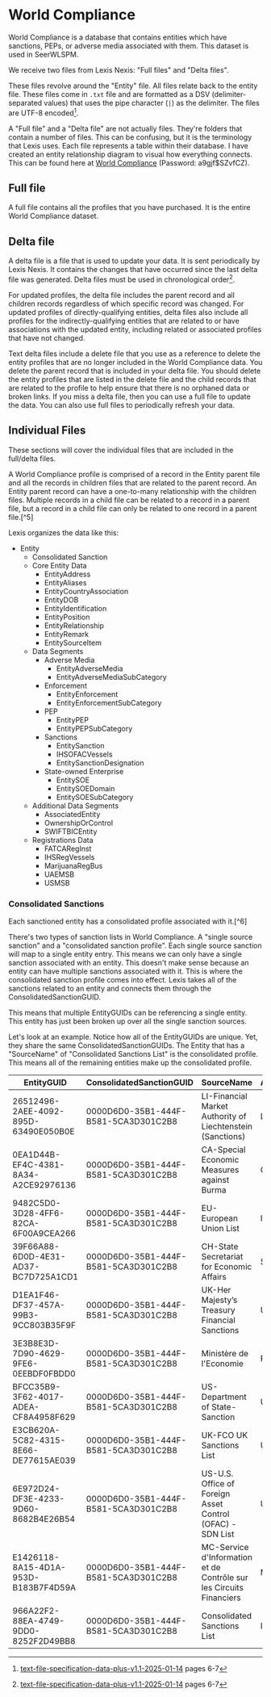 # World Compliance

World Compliance is a database that contains entities which have sanctions, PEPs, or adverse media associated with them. This dataset is used in SeerWLSPM.

We receive two files from Lexis Nexis: "Full files" and "Delta files".

These files revolve around the "Entity" file. All files relate back to the entity file. These files come in `.txt` file and are formatted as a DSV (delimiter-separated values) that uses the pipe character (`|`) as the delimiter. The files are UTF-8 encoded[^1].

A "Full file" and a "Delta file" are not actually files. They're folders that contain a number of files. This can be confusing, but it is the terminology that Lexis uses. Each file represents a table within their database. I have created an entity relationship diagram to visual how everything connects. This can be found here at [World Compliance](https://dbdocs.io/dominik.ilja.social/World-Compliance?view=relationships) (Password: a9gjf$SZvfCZ).

## Full file

A full file contains all the profiles that you have purchased. It is the entire World Compliance dataset.

## Delta file

A delta file is a file that is used to update your data. It is sent periodically by Lexis Nexis. It contains the changes that have occurred since the last delta file was generated. Delta files must be used in chronological order[^1].

For updated profiles, the delta file includes the parent record and all children records regardless of which specific record was changed. For updated profiles of directly-qualifying entities, delta files also include all profiles for the indirectly-qualifying entities that are related to or have associations with the updated entity, including related or associated profiles that have not changed.

Text delta files include a delete file that you use as a reference to delete the entity profiles that are no longer included in the World Compliance data. You delete the parent record that is included in your delta file. You should delete the entity profiles that are listed in the delete file and the child records that are related to the profile to help ensure that there is no orphaned data or broken links. If you miss a delta file, then you can use a full file to update the data. You can also use full files to periodically refresh your data.

[^1]: [text-file-specification-data-plus-v1.1-2025-01-14](../assets/text-file-specification-data-plus-v1.1-2025-01-14.pdf) pages 6-7

## Individual Files

These sections will cover the individual files that are included in the full/delta files.

A World Compliance profile is comprised of a record in the Entity parent file and all the records in children files that are related to the parent record. An Entity parent record can have a one-to-many relationship with the children files. Multiple records in a child file can be related to a record in a parent file, but a record in a child file can only be related to one record in a parent file.[^5]

Lexis organizes the data like this:

- Entity
	- Consolidated Sanction
	- Core Entity Data
		- EntityAddress
		- EntityAliases
		- EntityCountryAssociation
		- EntityDOB
		- EntityIdentification
		- EntityPosition
		- EntityRelationship
		- EntityRemark
		- EntitySourceItem
	- Data Segments
		- Adverse Media
			- EntityAdverseMedia
			- EntityAdverseMediaSubCategory
		- Enforcement
			- EntityEnforcement
			- EntityEnforcementSubCategory
		- PEP
			- EntityPEP
			- EntityPEPSubCategory
		- Sanctions
			- EntitySanction
			- IHSOFACVessels
			- EntitySanctionDesignation
		- State-owned Enterprise
			- EntitySOE
			- EntitySOEDomain
			- EntitySOESubCategory
	- Additional Data Segments
		- AssociatedEntity
		- OwnershipOrControl
		- SWIFTBICEntity
	- Registrations Data
		- FATCARegInst
		- IHSRegVessels
		- MarijuanaRegBus
		- UAEMSB
		- USMSB

### Consolidated Sanctions

Each sanctioned entity has a consolidated profile associated with it.[^6]

There's two types of sanction lists in World Compliance. A "single source sanction" and a "consolidated sanction profile". Each single source sanction will map to a single entity entry. This means we can only have a single sanction associated with an entity. This doesn't make sense because an entity can have multiple sanctions associated with it. This is where the consolidated sanction profile comes into effect. Lexis takes all of the sanctions related to an entity and connects them through the ConsolidatedSanctionGUID.

This means that multiple EntityGUIDs can be referencing a single entity. This entity has just been broken up over all the single sanction sources.

Let's look at an example. Notice how all of the EntityGUIDs are unique. Yet, they share the same ConsolidatedSanctionGUIDs. The Entity that has a "SourceName" of "Consolidated Sanctions List" is the consolidated profile. This means all of the remaining entities make up the consolidated profile.

| EntityGUID                           | ConsolidatedSanctionGUID             | SourceName                                                          | AdministrativeUnitName | EntitySanctionGUID                   |
| ------------------------------------ | ------------------------------------ | ------------------------------------------------------------------- | ---------------------- | ------------------------------------ |
| 26512496-2AEE-4092-895D-63490E050B0E | 0000D6D0-35B1-444F-B581-5CA3D301C2B8 | LI-Financial Market Authority of Liechtenstein (Sanctions)          | Liechtenstein          | 091EC122-075B-4481-88FC-6077311E4185 |
| 0EA1D44B-EF4C-4381-8A34-A2CE92976136 | 0000D6D0-35B1-444F-B581-5CA3D301C2B8 | CA-Special Economic Measures against Burma                          | Canada                 | 2E191F45-6635-41E0-960E-69F8CE4D09ED |
| 9482C5D0-3D28-4FF6-82CA-6F00A9CEA266 | 0000D6D0-35B1-444F-B581-5CA3D301C2B8 | EU-European Union List                                              | International          | 54F9C718-EE2F-4C94-B5E4-F24AB46C6B47 |
| 39F66A88-6D0D-4E31-AD37-BC7D725A1CD1 | 0000D6D0-35B1-444F-B581-5CA3D301C2B8 | CH-State Secretariat for Economic Affairs                           | Switzerland            | 591DECB4-47F9-431E-9B26-ED76B04F067A |
| D1EA1F46-DF37-457A-99B3-9CC803B35F9F | 0000D6D0-35B1-444F-B581-5CA3D301C2B8 | UK-Her Majesty’s Treasury Financial Sanctions                       | United Kingdom         | 7375E340-90A7-45E7-85D4-E9F3E7F1D1A3 |
| 3E3B8E3D-7D90-4629-9FE6-0EEBDF0FBDD0 | 0000D6D0-35B1-444F-B581-5CA3D301C2B8 | Ministère de l'Economie                                             | France                 | 81479CBF-7D47-4CCE-A17A-7F805439C7C4 |
| BFCC35B9-3F62-4017-ADEA-CF8A4958F629 | 0000D6D0-35B1-444F-B581-5CA3D301C2B8 | US-Department of State-Sanction                                     | United States          | 89253F24-88CC-4F13-BB1E-3ECFC9961E86 |
| E3CB620A-5C82-4315-8E66-DE77615AE039 | 0000D6D0-35B1-444F-B581-5CA3D301C2B8 | UK-FCO UK Sanctions List                                            | United Kingdom         | E93D17DA-37BE-4FB3-B25D-8FEDC8528553 |
| 6E972D24-DF3E-4233-9D60-8682B4E26B54 | 0000D6D0-35B1-444F-B581-5CA3D301C2B8 | US-U.S. Office of Foreign Asset Control (OFAC) - SDN List           | United States          | F59AC67D-8A1B-4836-B95C-0F2027B71B75 |
| E1426118-8A15-4D1A-953D-B183B7F4D59A | 0000D6D0-35B1-444F-B581-5CA3D301C2B8 | MC-Service d'Information et de Contrôle sur les Circuits Financiers | Monaco                 | F67209D1-D148-412D-8E56-9377519117A6 |
| 966A22F2-88EA-4749-9DD0-8252F2D49BB8 | 0000D6D0-35B1-444F-B581-5CA3D301C2B8 | Consolidated Sanctions List                                         | International          | FDC322CC-C7D0-427D-95EC-6764232C4833 |
